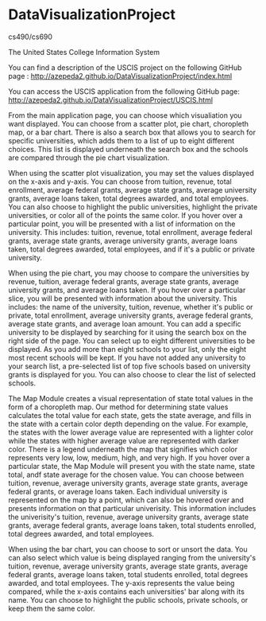 DataVisualizationProject
========================

cs490/cs690

The United States College Information System

You can find a description of the USCIS project on the following GitHub page : http://azepeda2.github.io/DataVisualizationProject/index.html

You can access the USCIS application from the following GitHub page: http://azepeda2.github.io/DataVisualizationProject/USCIS.html

From the main application page, you can choose which visualiation you want displayed. You can choose from a scatter plot, pie chart, choropleth map, or a bar chart. There is also a search box that allows you to search for specific universities, which adds them to a list of up to eight different choices. This list is displayed underneath the search box and the schools are compared through the pie chart visualization. 

When using the scatter plot visualization, you may set the values displayed on the x-axis and y-axis. You can choose from tuition, revenue, total enrollment, average federal grants, average state grants, average university grants, average loans taken, total degrees awarded, and total employees. You can also choose to highlight the public universities, highlight the private universities, or color all of the points the same color. If you hover over a particular point, you will be presented with a list of information on the university. This includes: tuition, revenue, total enrollment, average federal grants, average state grants, average university grants, average loans taken, total degrees awarded, total employees, and if it's a public or private university.

When using the pie chart, you may choose to compare the universities by revenue, tuition, average federal grants, average state grants, average university grants, and average loans taken. If you hover over a particular slice, you will be presented with information about the university. This includes: the name of the university, tuition, revenue, whether it's public or private, total enrollment, average university grants, average federal grants, average state grants, and average loan amount. You can add a specific university to be displayed by searching for it using the search box on the right side of the page. You can select up to eight different universities to be displayed. As you add more than eight schools to your list, only the eight most recent schools will be kept. If you have not added any university to your search list, a pre-selected list of top five schools based on university grants is displayed for you. You can also choose to clear the list of selected schools. 

The Map Module creates a visual representation of state total values in the form of a choropleth map. Our method for determining state values calculates the total value for each state, gets the state average, and fills in the state with a certain color depth depending on the value.  For example, the states with the lower average value are represented with a lighter color while the states with higher average value are represented with darker color. There is a legend underneath the map that signifies which color represents very low, low, medium, high, and very high. If you hover over a particular state, the Map Module will present you with the state name, state total, andf state average for the chosen value. You can choose between tuition, revenue, average university grants, average state grants, average federal grants, or average loans taken. Each individual university is represented on the map by a point, which can also be hovered over and presents information on that particular univerisity. This information includes the univerisity's tuition, revenue, average university grants, average state grants, average federal grants, average loans taken, total students enrolled, total degrees awarded, and total employees. 

When using the bar chart, you can choose to sort or unsort the data. You can also select which value is being displayed ranging from the university's tuition, revenue, average university grants, average state grants, average federal grants, average loans taken, total students enrolled, total degrees awarded, and total employees. The y-axis represents the value being compared, while the x-axis contains each universities' bar along with its name. You can choose to highlight the public schools, private schools, or keep them the same color.
